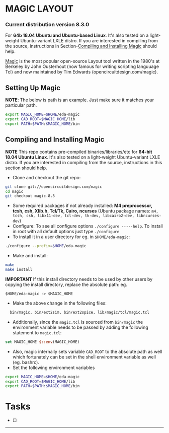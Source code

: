 # MAGIC LAYOUT
### Current distribution version 8.3.0 
For **64b 18.04 Ubuntu and Ubuntu-based Linux**. It's also tested on a light-weight Ubuntu-variant LXLE distro. If you are interested in compiling from the source, instructions in Section-[Compiling and Installing Magic](#compiling-and-installing-magic) should help.

[Magic] is the most popular open-source Layout tool written in the 1980's at Berkeley by John Ousterhout (now famous for writing scripting languuage Tcl) and now maintained by Tim Edwards (opencircuitdesign.com/magic).

## Setting Up Magic
**NOTE**: The below is path is an example. Just make sure it matches your particular path.
```bash
export MAGIC_HOME=$HOME/eda-magic
export CAD_ROOT=$MAGIC_HOME/lib
export PATH=$PATH:$MAGIC_HOME/bin
```

## Compiling and Installing Magic
**NOTE** This repo contains pre-compiled binaries/libraries/etc for **64-bit 18.04 Ubuntu Linux**. It's also tested on a light-weight Ubuntu-variant LXLE distro. If you are interested in compiling from the source, instructions in this section should help.
- Clone and checkout the git repo:
```bash
git clone git://opencircuitdesign.com/magic
cd magic
git checkout magic-8.3
```
- Some required packages if not already installed: **M4 preprocessor, tcsh, csh, Xlib.h, Tcl/Tk, Cairo, ncurses** (Ubuntu package names: ```m4, tcsh, csh, libx11-dev, tcl-dev, tk-dev, libcairo2-dev, libncurses-dev```)
- Configure: To see all configure options ```./configure -----help```. To install in root with all default options just type ```./configure```
- To install it in a user directory for eg. in ```$HOME/eda-magic```: 
```bash 
./configure --prefix=$HOME/eda-magic
```
- Make and install:
```bash
make
make install
```
**IMPORTANT** If this install directory needs to be used by other users by copying the install directory, replace the absolute path: eg. 
```
$HOME/eda-magic -> $MAGIC_HOME
```
- Make the above change in the following files:
```bash
  bin/magic, bin/ext2sim, bin/ext2spice, lib/magic/tcl/magic.tcl
```
- Additionally, since the ```magic.tcl``` is sourced from ```bin/magic``` the environment variable needs to be passed by adding the following statement to ```magic.tcl```:
```tcl
set MAGIC_HOME $::env(MAGIC_HOME)
```
- Also, magic internally sets variable ```CAD_ROOT``` to the absolute path as well which fortunately can be set in the shell environment variable as well (eg. bashrc).
- Set the following environment variables
```bash
export MAGIC_HOME=$HOME/eda-magic
export CAD_ROOT=$MAGIC_HOME/lib
export PATH=$PATH:$MAGIC_HOME/bin
```

# Tasks
- [ ] 

* * *

[OpenRAM]:              https://openram.soe.ucsc.edu/
[OpenRAMgit]:           https://github.com/VLSIDA/OpenRAM 
[OpenRAMpaper]:         https://ieeexplore.ieee.org/document/7827670/
[SCMOS]:                https://www.mosis.com/files/scmos/scmos.pdf
[NGSpice]:              http://ngspice.sourceforge.net
[NGSpiceMan]:           http://ngspice.sourceforge.net/docs/ngspice-html-manual/manual.xhtml
[Magic]:                http://opencircuitdesign.com/magic/
[Netgen]:               http://opencircuitdesign.com/netgen/


